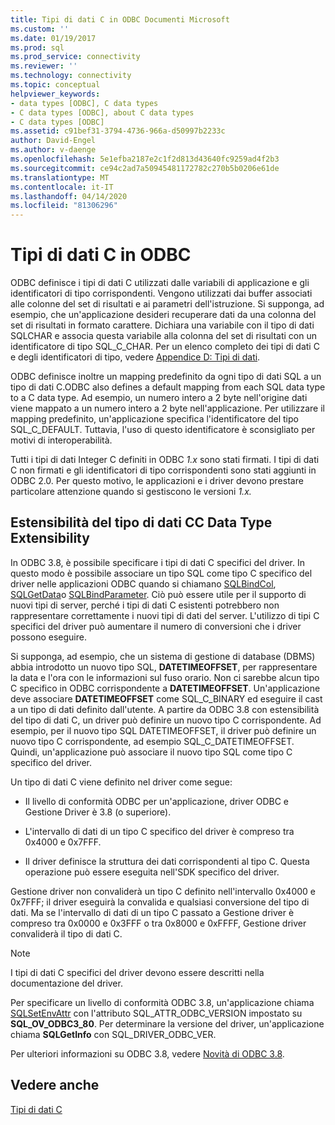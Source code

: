 ```yaml
---
title: Tipi di dati C in ODBC Documenti Microsoft
ms.custom: ''
ms.date: 01/19/2017
ms.prod: sql
ms.prod_service: connectivity
ms.reviewer: ''
ms.technology: connectivity
ms.topic: conceptual
helpviewer_keywords:
- data types [ODBC], C data types
- C data types [ODBC], about C data types
- C data types [ODBC]
ms.assetid: c91bef31-3794-4736-966a-d50997b2233c
author: David-Engel
ms.author: v-daenge
ms.openlocfilehash: 5e1efba2187e2c1f2d813d43640fc9259ad4f2b3
ms.sourcegitcommit: ce94c2ad7a50945481172782c270b5b0206e61de
ms.translationtype: MT
ms.contentlocale: it-IT
ms.lasthandoff: 04/14/2020
ms.locfileid: "81306296"
---
```

# <a name="c-data-types-in-odbc"></a>Tipi di dati C in ODBC
ODBC definisce i tipi di dati C utilizzati dalle variabili di applicazione e gli identificatori di tipo corrispondenti. Vengono utilizzati dai buffer associati alle colonne del set di risultati e ai parametri dell'istruzione. Si supponga, ad esempio, che un'applicazione desideri recuperare dati da una colonna del set di risultati in formato carattere. Dichiara una variabile con il tipo di dati SQLCHAR e associa questa variabile alla colonna del set di risultati con un identificatore di tipo SQL_C_CHAR. Per un elenco completo dei tipi di dati C e degli identificatori di tipo, vedere [Appendice D: Tipi di dati](../../../odbc/reference/appendixes/appendix-d-data-types.md).  
  
 ODBC definisce inoltre un mapping predefinito da ogni tipo di dati SQL a un tipo di dati C.ODBC also defines a default mapping from each SQL data type to a C data type. Ad esempio, un numero intero a 2 byte nell'origine dati viene mappato a un numero intero a 2 byte nell'applicazione. Per utilizzare il mapping predefinito, un'applicazione specifica l'identificatore del tipo SQL_C_DEFAULT. Tuttavia, l'uso di questo identificatore è sconsigliato per motivi di interoperabilità.  
  
 Tutti i tipi di dati Integer C definiti in ODBC *1.x* sono stati firmati. I tipi di dati C non firmati e gli identificatori di tipo corrispondenti sono stati aggiunti in ODBC 2.0. Per questo motivo, le applicazioni e i driver devono prestare particolare attenzione quando si gestiscono le versioni *1.x.*  
  
## <a name="c-data-type-extensibility"></a>Estensibilità del tipo di dati CC Data Type Extensibility  
 In ODBC 3.8, è possibile specificare i tipi di dati C specifici del driver. In questo modo è possibile associare un tipo SQL come tipo C specifico del driver nelle applicazioni ODBC quando si chiamano [SQLBindCol](../../../odbc/reference/syntax/sqlbindcol-function.md), [SQLGetData](../../../odbc/reference/syntax/sqlgetdata-function.md)o [SQLBindParameter](../../../odbc/reference/syntax/sqlbindparameter-function.md). Ciò può essere utile per il supporto di nuovi tipi di server, perché i tipi di dati C esistenti potrebbero non rappresentare correttamente i nuovi tipi di dati del server. L'utilizzo di tipi C specifici del driver può aumentare il numero di conversioni che i driver possono eseguire.  
  
 Si supponga, ad esempio, che un sistema di gestione di database (DBMS) abbia introdotto un nuovo tipo SQL, **DATETIMEOFFSET**, per rappresentare la data e l'ora con le informazioni sul fuso orario. Non ci sarebbe alcun tipo C specifico in ODBC corrispondente a **DATETIMEOFFSET**. Un'applicazione deve associare **DATETIMEOFFSET** come SQL_C_BINARY ed eseguire il cast a un tipo di dati definito dall'utente. A partire da ODBC 3.8 con estensibilità del tipo di dati C, un driver può definire un nuovo tipo C corrispondente. Ad esempio, per il nuovo tipo SQL DATETIMEOFFSET, il driver può definire un nuovo tipo C corrispondente, ad esempio SQL_C_DATETIMEOFFSET. Quindi, un'applicazione può associare il nuovo tipo SQL come tipo C specifico del driver.  
  
 Un tipo di dati C viene definito nel driver come segue:  
  
-   Il livello di conformità ODBC per un'applicazione, driver ODBC e Gestione Driver è 3.8 (o superiore).  
  
-   L'intervallo di dati di un tipo C specifico del driver è compreso tra 0x4000 e 0x7FFF.  
  
-   Il driver definisce la struttura dei dati corrispondenti al tipo C.  Questa operazione può essere eseguita nell'SDK specifico del driver.  
  
 Gestione driver non convaliderà un tipo C definito nell'intervallo 0x4000 e 0x7FFF; il driver eseguirà la convalida e qualsiasi conversione del tipo di dati. Ma se l'intervallo di dati di un tipo C passato a Gestione driver è compreso tra 0x0000 e 0x3FFF o tra 0x8000 e 0xFFFF, Gestione driver convaliderà il tipo di dati C.  
  
> [!NOTE]  
>  I tipi di dati C specifici del driver devono essere descritti nella documentazione del driver.  
  
 Per specificare un livello di conformità ODBC 3.8, un'applicazione chiama [SQLSetEnvAttr](../../../odbc/reference/syntax/sqlsetenvattr-function.md) con l'attributo SQL_ATTR_ODBC_VERSION impostato su **SQL_OV_ODBC3_80**. Per determinare la versione del driver, un'applicazione chiama **SQLGetInfo** con SQL_DRIVER_ODBC_VER.  
  
 Per ulteriori informazioni su ODBC 3.8, vedere [Novità di ODBC 3.8](../../../odbc/reference/what-s-new-in-odbc-3-8.md).  
  
## <a name="see-also"></a>Vedere anche  
 [Tipi di dati C](../../../odbc/reference/appendixes/c-data-types.md)
